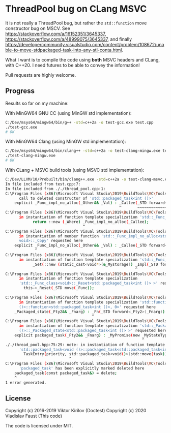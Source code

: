 # ThreadPool bug on CLang MSVC

It is not really a ThreadPool bug, but rather the `std::function` move constructor bug on MSCV.
See https://stackoverflow.com/a/16152351/3645337, https://stackoverflow.com/a/48999075/3645337, and finally https://developercommunity.visualstudio.com/content/problem/108672/unable-to-move-stdpackaged-task-into-any-stl-conta.html.

What I want is to compile the code using **both** MSVC headers and CLang, with C++20.
I need futures to be able to convey the information!

Pull requests are highly welcome.

## Progress

Results so far on my machine:

With MinGW64 GNU CC (using MinGW std implementation):

```sh
C:/Dev/msys64/mingw64/bin/g++ -std=c++2a -o test-gcc.exe test.cpp
./test-gcc.exe
# OK
```

With MinGW64 Clang (using MinGW std implementation):

```sh
C:/Dev/msys64/mingw64/bin/clang++ -std=c++2a -o test-clang-mingw.exe test.cpp
./test-clang-mingw.exe
# OK
```

With CLang + MSVC build tools (using MSVC std implementation):

```sh
C:/Dev/LLVM/10/Prebuilt/bin/clang++.exe -std=c++2a -o test-clang-msvc.exe -lkernel32 -luser32 -lgdi32 -lwinspool -lshell32 -lole32 -loleaut32 -luuid -lcomdlg32 -ladvapi32 -loldnames test.cpp
In file included from test.cpp:7:
In file included from ././thread_pool.cpp:1:
C:\Program Files (x86)\Microsoft Visual Studio\2019\BuildTools\VC\Tools\MSVC\14.27.29110\include\functional:879:51: error:
      call to deleted constructor of 'std::packaged_task<int ()>'
    explicit _Func_impl_no_alloc(_Other&& _Val) : _Callee(_STD forward<_Other>(_Val)) {}
                                                  ^       ~~~~~~~~~~~~~~~~~~~~~~~~~~
C:\Program Files (x86)\Microsoft Visual Studio\2019\BuildTools\VC\Tools\MSVC\14.27.29110\include\functional:889:35: note:
      in instantiation of function template specialization 'std::_Func_impl_no_alloc<std::packaged_task<int      ()>, void>::_Func_impl_no_alloc<const std::packaged_task<int ()> &, 0>' requested here
            return ::new (_Where) _Func_impl_no_alloc(_Callee);
                                  ^
C:\Program Files (x86)\Microsoft Visual Studio\2019\BuildTools\VC\Tools\MSVC\14.27.29110\include\functional:879:14: note:
      in instantiation of member function 'std::_Func_impl_no_alloc<std::packaged_task<int ()>,
      void>::_Copy' requested here
    explicit _Func_impl_no_alloc(_Other&& _Val) : _Callee(_STD forward<_Other>(_Val)) {}
             ^
C:\Program Files (x86)\Microsoft Visual Studio\2019\BuildTools\VC\Tools\MSVC\14.27.29110\include\functional:998:58: note:
      in instantiation of function template specialization 'std::_Func_impl_no_alloc<std::packaged_task<int      ()>, void>::_Func_impl_no_alloc<std::packaged_task<int ()>, 0>' requested here
            _Set(::new (static_cast<void*>(&_Mystorage)) _Impl(_STD forward<_Fx>(_Val)));
                                                         ^
C:\Program Files (x86)\Microsoft Visual Studio\2019\BuildTools\VC\Tools\MSVC\14.27.29110\include\functional:1126:15: note:
      in instantiation of function template specialization
      'std::_Func_class<void>::_Reset<std::packaged_task<int ()> >' requested here
        this->_Reset(_STD move(_Func));
              ^
C:\Program Files (x86)\Microsoft Visual Studio\2019\BuildTools\VC\Tools\MSVC\14.27.29110\include\future:581:39: note:
      in instantiation of function template specialization 'std::function<void
      ()>::function<std::packaged_task<int ()>, 0>' requested here
    _Packaged_state(_Fty2&& _Fnarg) : _Fn(_STD forward<_Fty2>(_Fnarg)) {}
                                      ^
C:\Program Files (x86)\Microsoft Visual Studio\2019\BuildTools\VC\Tools\MSVC\14.27.29110\include\future:1349:61: note:
      in instantiation of function template specialization 'std::_Packaged_state<void
      ()>::_Packaged_state<std::packaged_task<int ()> >' requested here
    explicit packaged_task(_Fty2&& _Fnarg) : _MyPromise(new _MyStateType(_STD forward<_Fty2>(_Fnarg))) {}
                                                            ^
././thread_pool.hpp:75:29: note: in instantiation of function template specialization
      'std::packaged_task<void ()>::packaged_task<std::packaged_task<int ()>, 0>' requested here
        TaskEntry(priority, std::packaged_task<void()>(std::move(task))));
                            ^
C:\Program Files (x86)\Microsoft Visual Studio\2019\BuildTools\VC\Tools\MSVC\14.27.29110\include\future:1413:5: note:
      'packaged_task' has been explicitly marked deleted here
    packaged_task(const packaged_task&) = delete;
    ^
1 error generated.
```

## License

Copyright (c) 2016-2019 Viktor Kirilov (Doctest)
Copyright (c) 2020 Vladislav Faust (This code)

The code is licensed under MIT.
